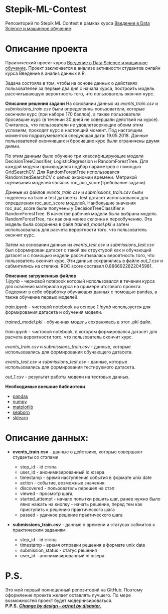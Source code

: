 # Stepik-ML-Contest
Репозиторий по Stepik ML Contest в рамках курса [Введение в Data Science и машинное обучение](https://stepik.org/course/4852).

# Описание проекта
Практический проект курса [Введение в Data Science и машинное обучение](https://stepik.org/course/4852).
Проект заключается в анализе активности студентов онлайн курса Введение в анализ данных в R.

Задача состояла в том, чтобы на основе данных о действиях пользователей за первые два дня с начала курса, построить модель
рассчитывающую вероятность того, что пользователь окончит курс.

**Описание решения задачи**
На основании данных из *events_train.csv* и *submissions_train.csv* были определенны пользователи, которые окончили курс (при наборе 170 баллов),
а также пользователи бросившие курс (в течении 30 дней не совершали действий на курсе). Считалось, что пользователи не удовлетворяющие обоим этим условиям, проходят курс в настоящий момент.
Под настоящим моментом подразумевается следующая дата: 19.05.2018. Данные пользователей окончивших и бросивших курс были ограничены двумя днями.<br>

По этим данным было обучено три классифицирующие модели DecisionTreeСlassifier, LogisticRegression и RandomForestTree. Для каждой модели производился подбор параметров с помощью GridSearchCV.
Для RandomForestTree использовался RandomizedSearchCV с целью экономии времени. Метрикой оценивания моделей являлся roc_auc_score(требование задачи).<br>

Данные из файлов *events_train.csv* и *submissions_train.csv* были поделены на train и test датасеты. test датасет использовался для определения roc_auc_score моделей.
Наибольшие значения roc_auc_score были получены у DecisionTreeСlassifier и RandomForestTree. В качестве рабочей модели была выбрана модель RandomForestTree, так как она менее склонна к переобучению.
Эта модель была сохранена в файл *trained_model.pkl* и затем использовалась для расчета вероятности того, что пользователь окончит курс.<br>

Затем на основании данных из *events_test.csv* и *submissions_test.csv* был сформирован датасет с такой же структурой как и обучающий датасет и с помощью модели рассчитывалась вероятность того, что пользователь окончит курс.
Эти данные сохранялись в файле *out_1.csv* и сабмитились на степике. ROC score составил 0.8866922822045981.

**Описание загруженных файлов**<br>
*1.ipynb* - черновой notebook который использовался в течении курса для освоения материала курса на примере итогового проекта. Содержит в себе обработку обучающих данных с помощью pandas, а также обучение первых моделей.<br>

*train.ipynb* - чистовой notebook на основе *1.ipynb* используется для формирования датасета и обучения модели.<br>

*trained_model.pkl* - обученная модель сохранялась в этот .pkl файл.<br>

*train.ipynb* - чистовой notebook, в котором формировался датасет для расчета вероятности того, что пользователь окончит курс. <br>

*events_train.csv* и *submissions_train.csv* - данные, которые использовались для формирования обучающего датасета.<br>

*events_test.csv* и *submissions_test.csv* - данные, которые использовались для формирования тестируемого датасета.<br>

*out_1.csv* - результат работы модели на тестовых данных.<br>

**Необходимые внешние библиотеки**
* [pandas](https://pandas.pydata.org/)
* [numpy](https://numpy.org/)
* [matplotlib](https://matplotlib.org/)
* [seaborn](https://seaborn.pydata.org/)
* [sklearn](https://scikit-learn.org/stable/)


# Описание данных:

* **events_train.csv** - данные о действиях, которые совершают студенты со стэпами

  * step_id - id стэпа
  * user_id - анонимизированный id юзера
  * timestamp - время наступления события в формате unix date
  * action - событие, возможные значения: 
  * discovered - пользователь перешел на стэп
  * viewed - просмотр шага,
  * started_attempt - начало попытки решить шаг, ранее нужно было явно нажать на кнопку - начать решение, перед тем как приступить к решению практического шага
  * passed - удачное решение практического шага

* **submissions_train.csv** - данные о времени и статусах сабмитов к практическим заданиям

  * step_id - id стэпа
  * timestamp - время отправки решения в формате unix date
  * submission_status - статус решения
  * user_id - анонимизированный id юзера
 
# P.S. 
Это мой первый полноценный репозиторий на GitHub. Поэтому оформление проекта желает оставлять лучшего. По мере возможностей проект будет модернизироваться.<br>
**P.P.S.** 
***<ins>Сhange by design - or/not by disaster.</ins>***

  
